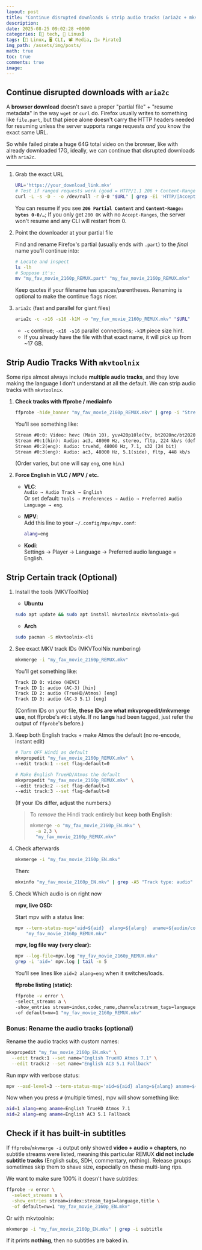 ```yaml
---
layout: post
title: "Continue disrupted downloads & strip audio tracks (aria2c + mkvtoolnix)"
description: 
date: 2025-08-25 09:02:28 +0000
categories: [🤖 tech, 🐧 Linux]
tags: [🐧 Linux, 🖥️ CLI, 📽️ Media, 🏴‍☠️ Pirate]
img_path: /assets/img/posts/
math: true
toc: true 
comments: true 
image: 
---
```


## Continue disrupted downloads with `aria2c`

A **browser download** doesn't save a proper "partial file" + "resume metadata" in the way `wget` or `curl` do. Firefox usually writes to something like `file.part`, but that piece alone doesn't carry the HTTP headers needed for resuming unless the server supports range requests *and* you know the exact same URL.

So while failed pirate a huge 64G total video on the browser, like with already downloaded 17G, ideally, we can continue that disrupted downloads with `aria2c`.

---

1. Grab the exact URL

    ```bash
    URL='https://your_download_link.mkv'
    # Test if ranged requests work (good = HTTP/1.1 206 + Content-Range)
    curl -L -s -D - -o /dev/null -r 0-0 "$URL" | grep -Ei 'HTTP/|Accept-Ranges|Content-Range'
    ```

    You can resume if you see **`206 Partial Content`** and **`Content-Range: bytes 0-0/…`**; If you only get `200 OK` with no `Accept-Ranges`, the server won't resume and any CLI will restart from 0.

2. Point the downloader at your partial file

    Find and rename Firefox's partial (usually ends with `.part`) to the *final* name you'll continue into:

    ```bash
    # Locate and inspect
    ls -lh
    # Suppose it's:
    mv "my_fav_movie_2160p_REMUX.part" "my_fav_movie_2160p_REMUX.mkv"
    ```

    Keep quotes if your filename has spaces/parentheses. Renaming is optional to make the continue flags nicer.

3. `aria2c` (fast and parallel for giant files)

    ```bash
    aria2c -c -x16 -s16 -k1M -o "my_fav_movie_2160p_REMUX.mkv" "$URL"
    ```

    - `-c` continue; `-x16 -s16` parallel connections; `-k1M` piece size hint.
    - If you already have the file with that exact name, it will pick up from ~17 GB.

## Strip Audio Tracks With `mkvtoolnix`

Some rips almost always include **multiple audio tracks**, and they love making the language I don't understand at all the default. We can strip audio tracks with `mkvtoolnix`.

1. **Check tracks with ffprobe / mediainfo**

   ```bash
   ffprobe -hide_banner "my_fav_movie_2160p_REMUX.mkv" | grep -i "Stream #.*Audio"
   ```

   You'll see something like:

    ```txt
    Stream #0:0: Video: hevc (Main 10), yuv420p10le(tv, bt2020nc/bt2020/smpte2084), 3840x2160 [SAR 1:1 DAR 16:9], 23.98 fps, 23.98 tbr, 1k tbn, 23.98 tbc (default)
    Stream #0:1(hin): Audio: ac3, 48000 Hz, stereo, fltp, 224 kb/s (default)
    Stream #0:2(eng): Audio: truehd, 48000 Hz, 7.1, s32 (24 bit)
    Stream #0:3(eng): Audio: ac3, 48000 Hz, 5.1(side), fltp, 448 kb/s
    ```

   (Order varies, but one will say `eng`, one `hin`.)

2. **Force English in VLC / MPV / etc.**
   - **VLC**:\
     `Audio → Audio Track → English`\
     Or set default: `Tools → Preferences → Audio → Preferred Audio Language → eng`.
   - **MPV**:\
     Add this line to your `~/.config/mpv/mpv.conf`:

     ```bash
     alang=eng
     ```

   - **Kodi**:\
     Settings → Player → Language → Preferred audio language = English.

## Strip Certain track (Optional)

1. Install the tools (MKVToolNix)

    - **Ubuntu**

    ```bash
    sudo apt update && sudo apt install mkvtoolnix mkvtoolnix-gui
    ```

    - **Arch**

    ```bash
    sudo pacman -S mkvtoolnix-cli
    ```

2. See exact MKV track IDs (MKVToolNix numbering)

    ```bash
    mkvmerge -i "my_fav_movie_2160p_REMUX.mkv"
    ```

    You'll get something like:

    ```txt
    Track ID 0: video (HEVC)
    Track ID 1: audio (AC-3) [hin]
    Track ID 2: audio (TrueHD/Atmos) [eng]
    Track ID 3: audio (AC-3 5.1) [eng]
    ```

    (Confirm IDs on your file, **these IDs are what mkvpropedit/mkvmerge use**, not ffprobe's `#0:1` style. If no **langs** had been tagged, just refer the output of `ffprobe`'s before.)

3. Keep both English tracks + make Atmos the default (no re-encode, instant edit)

    ```bash
    # Turn OFF Hindi as default
    mkvpropedit "my_fav_movie_2160p_REMUX.mkv" \
    --edit track:1 --set flag-default=0

    # Make English TrueHD/Atmos the default
    mkvpropedit "my_fav_movie_2160p_REMUX.mkv" \
    --edit track:2 --set flag-default=1
    --edit track:3 --set flag-default=0
    ```

    (If your IDs differ, adjust the numbers.)

    > To *remove* the Hindi track entirely but **keep both English**:
    >
    > ```bash
    > mkvmerge -o "my_fav_movie_2160p_EN.mkv" \
    >   -a 2,3 \
    >   "my_fav_movie_2160p_REMUX.mkv"
    > ```

4. Check afterwards

    ```bash
    mkvmerge -i "my_fav_movie_2160p_EN.mkv"
    ```

    Then:

    ```bash
    mkvinfo "my_fav_movie_2160p_EN.mkv" | grep -A5 "Track type: audio"
    ```

5. Check Which audio is on right now

    **mpv, live OSD:**

    Start mpv with a status line:

    ```bash
    mpv --term-status-msg='aid=${aid}  alang=${alang}  aname=${audio/codec-name}' \
        "my_fav_movie_2160p_REMUX.mkv"
    ```

    **mpv, log file way (very clear):**

    ```bash
    mpv --log-file=mpv.log "my_fav_movie_2160p_REMUX.mkv"
    grep -i 'aid=' mpv.log | tail -n 5
    ```

    You'll see lines like `aid=2 alang=eng` when it switches/loads.

    **ffprobe listing (static):**

    ```bash
    ffprobe -v error \
    -select_streams a \
    -show_entries stream=index,codec_name,channels:stream_tags=language,title \
    -of default=nw=1 "my_fav_movie_2160p_REMUX.mkv"
    ```

### Bonus: Rename the audio tracks (optional)

Rename the audio tracks with custom names:

```bash
mkvpropedit "my_fav_movie_2160p_EN.mkv" \
  --edit track:1 --set name="English TrueHD Atmos 7.1" \
  --edit track:2 --set name="English AC3 5.1 Fallback"
```

Run mpv with verbose status:

```bash
mpv --osd-level=3 --term-status-msg='aid=${aid} alang=${alang} aname=${audio}' "my_fav_movie_2160p_EN.mkv"
```

Now when you press `#` (multiple times), mpv will show something like:

```bash
aid=1 alang=eng aname=English TrueHD Atmos 7.1
aid=2 alang=eng aname=English AC3 5.1 Fallback
```

## Check if it has built-in subtitles

If `ffprobe`/`mkvmerge -i` output only showed **video + audio + chapters**, no subtitle streams were listed, meaning this particular REMUX **did not include subtitle tracks** (English subs, SDH, commentary, nothing). Release groups sometimes skip them to shave size, especially on these multi-lang rips.

We want to make sure 100% it doesn't have subtitles:

```bash
ffprobe -v error \
  -select_streams s \
  -show_entries stream=index:stream_tags=language,title \
  -of default=nw=1 "my_fav_movie_2160p_EN.mkv"
```

Or with mkvtoolnix:

```bash
mkvmerge -i "my_fav_movie_2160p_EN.mkv" | grep -i subtitle
```

If it prints **nothing**, then no subtitles are baked in.